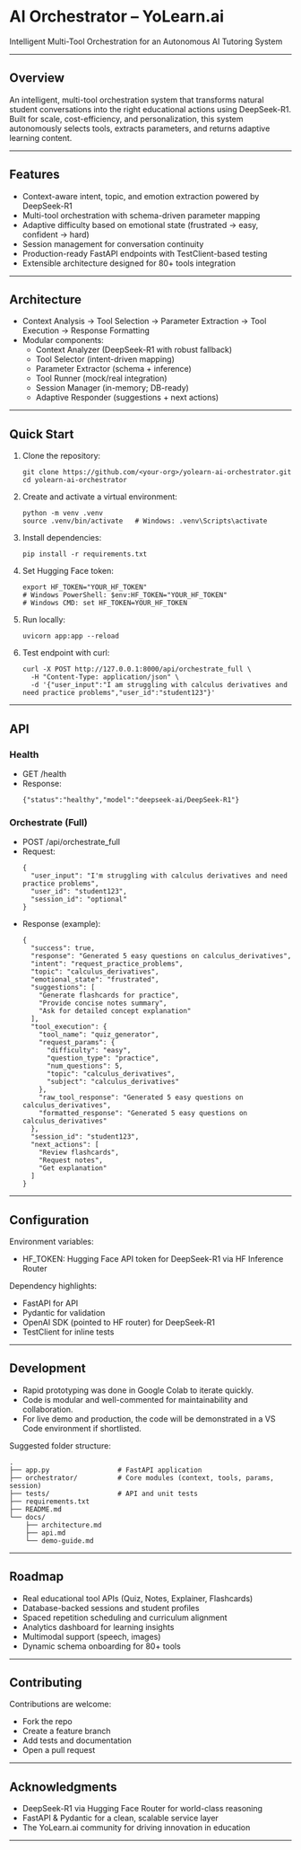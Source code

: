 # AI Orchestrator – YoLearn.ai
Intelligent Multi-Tool Orchestration for an Autonomous AI Tutoring System

***

## Overview
An intelligent, multi-tool orchestration system that transforms natural student conversations into the right educational actions using DeepSeek-R1. Built for scale, cost-efficiency, and personalization, this system autonomously selects tools, extracts parameters, and returns adaptive learning content.

***

## Features
- Context-aware intent, topic, and emotion extraction powered by DeepSeek-R1
- Multi-tool orchestration with schema-driven parameter mapping
- Adaptive difficulty based on emotional state (frustrated → easy, confident → hard)
- Session management for conversation continuity
- Production-ready FastAPI endpoints with TestClient-based testing
- Extensible architecture designed for 80+ tools integration

***

## Architecture
- Context Analysis → Tool Selection → Parameter Extraction → Tool Execution → Response Formatting
- Modular components:
  - Context Analyzer (DeepSeek-R1 with robust fallback)
  - Tool Selector (intent-driven mapping)
  - Parameter Extractor (schema + inference)
  - Tool Runner (mock/real integration)
  - Session Manager (in-memory; DB-ready)
  - Adaptive Responder (suggestions + next actions)

***

## Quick Start
1. Clone the repository:
   ```
   git clone https://github.com/<your-org>/yolearn-ai-orchestrator.git
   cd yolearn-ai-orchestrator
   ```

2. Create and activate a virtual environment:
   ```
   python -m venv .venv
   source .venv/bin/activate   # Windows: .venv\Scripts\activate
   ```

3. Install dependencies:
   ```
   pip install -r requirements.txt
   ```

4. Set Hugging Face token:
   ```
   export HF_TOKEN="YOUR_HF_TOKEN"
   # Windows PowerShell: $env:HF_TOKEN="YOUR_HF_TOKEN"
   # Windows CMD: set HF_TOKEN=YOUR_HF_TOKEN
   ```

5. Run locally:
   ```
   uvicorn app:app --reload
   ```

6. Test endpoint with curl:
   ```
   curl -X POST http://127.0.0.1:8000/api/orchestrate_full \
     -H "Content-Type: application/json" \
     -d '{"user_input":"I am struggling with calculus derivatives and need practice problems","user_id":"student123"}'
   ```

***

## API

### Health
- GET /health  
- Response:
  ```
  {"status":"healthy","model":"deepseek-ai/DeepSeek-R1"}
  ```

### Orchestrate (Full)
- POST /api/orchestrate_full  
- Request:
  ```
  {
    "user_input": "I'm struggling with calculus derivatives and need practice problems",
    "user_id": "student123",
    "session_id": "optional"
  }
  ```
- Response (example):
  ```
  {
    "success": true,
    "response": "Generated 5 easy questions on calculus_derivatives",
    "intent": "request_practice_problems",
    "topic": "calculus_derivatives",
    "emotional_state": "frustrated",
    "suggestions": [
      "Generate flashcards for practice",
      "Provide concise notes summary",
      "Ask for detailed concept explanation"
    ],
    "tool_execution": {
      "tool_name": "quiz_generator",
      "request_params": {
        "difficulty": "easy",
        "question_type": "practice",
        "num_questions": 5,
        "topic": "calculus_derivatives",
        "subject": "calculus_derivatives"
      },
      "raw_tool_response": "Generated 5 easy questions on calculus_derivatives",
      "formatted_response": "Generated 5 easy questions on calculus_derivatives"
    },
    "session_id": "student123",
    "next_actions": [
      "Review flashcards",
      "Request notes",
      "Get explanation"
    ]
  }
  ```

***

## Configuration
Environment variables:
- HF_TOKEN: Hugging Face API token for DeepSeek-R1 via HF Inference Router

Dependency highlights:
- FastAPI for API
- Pydantic for validation
- OpenAI SDK (pointed to HF router) for DeepSeek-R1
- TestClient for inline tests

***

## Development
- Rapid prototyping was done in Google Colab to iterate quickly.
- Code is modular and well-commented for maintainability and collaboration.
- For live demo and production, the code will be demonstrated in a VS Code environment if shortlisted.

Suggested folder structure:
```
.
├── app.py                 # FastAPI application
├── orchestrator/          # Core modules (context, tools, params, session)
├── tests/                 # API and unit tests
├── requirements.txt
├── README.md
└── docs/
    ├── architecture.md
    ├── api.md
    └── demo-guide.md
```

***

## Roadmap
- Real educational tool APIs (Quiz, Notes, Explainer, Flashcards)
- Database-backed sessions and student profiles
- Spaced repetition scheduling and curriculum alignment
- Analytics dashboard for learning insights
- Multimodal support (speech, images)
- Dynamic schema onboarding for 80+ tools

***

## Contributing
Contributions are welcome:
- Fork the repo
- Create a feature branch
- Add tests and documentation
- Open a pull request


***

## Acknowledgments
- DeepSeek-R1 via Hugging Face Router for world-class reasoning
- FastAPI & Pydantic for a clean, scalable service layer
- The YoLearn.ai community for driving innovation in education

***

